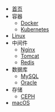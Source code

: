 * [首页](/)
* 容器
  * [Docker](/Docker/)
  * [Kubernetes](/Kubernets/)
* [Linux](/Linux/)
* 中间件
  * [Nginx](/Nginx/)
  * [Tomcat](/Tomcat/)
  * [Redis](/Redis/)
* 数据库
  * [MySQL](/MySQL/)
  * [Oracle](/Oracle/)
* 存储
  * [CEPH](/Ceph/)
* [macOS](/macOS/)